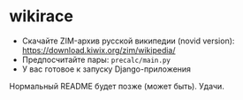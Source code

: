 # wikirace

* Скачайте ZIM-архив русской википедии (novid version): https://download.kiwix.org/zim/wikipedia/
* Предпосчитайте пары: `precalc/main.py`
* У вас готовое к запуску Django-приложения

Нормальный README будет позже (может быть). Удачи.

